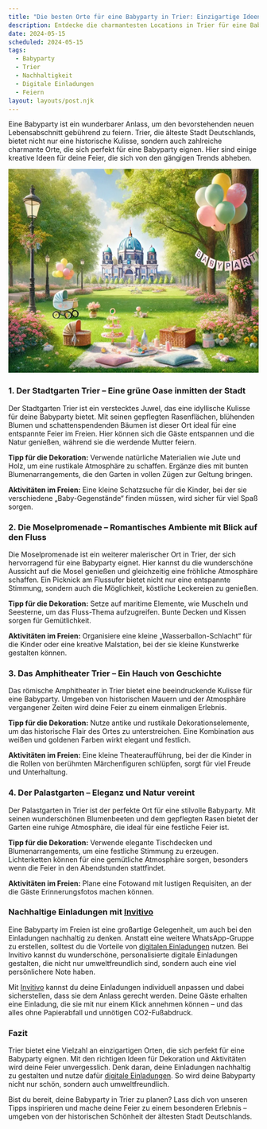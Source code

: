 ```yaml
---
title: "Die besten Orte für eine Babyparty in Trier: Einzigartige Ideen für eine unvergessliche Feier"
description: Entdecke die charmantesten Locations in Trier für eine Babyparty, inklusive nachhaltiger Dekorationstipps und personalisierten digitalen Einladungen.
date: 2024-05-15
scheduled: 2024-05-15
tags:
  - Babyparty
  - Trier
  - Nachhaltigkeit
  - Digitale Einladungen
  - Feiern
layout: layouts/post.njk
---
```


Eine Babyparty ist ein wunderbarer Anlass, um den bevorstehenden neuen Lebensabschnitt gebührend zu feiern. Trier, die älteste Stadt Deutschlands, bietet nicht nur eine historische Kulisse, sondern auch zahlreiche charmante Orte, die sich perfekt für eine Babyparty eignen. Hier sind einige kreative Ideen für deine Feier, die sich von den gängigen Trends abheben.

![Babyparty im Park](/img/picnic-park.webp)

### 1. **Der Stadtgarten Trier – Eine grüne Oase inmitten der Stadt**

Der Stadtgarten Trier ist ein verstecktes Juwel, das eine idyllische Kulisse für deine Babyparty bietet. Mit seinen gepflegten Rasenflächen, blühenden Blumen und schattenspendenden Bäumen ist dieser Ort ideal für eine entspannte Feier im Freien. Hier können sich die Gäste entspannen und die Natur genießen, während sie die werdende Mutter feiern.

**Tipp für die Dekoration:** Verwende natürliche Materialien wie Jute und Holz, um eine rustikale Atmosphäre zu schaffen. Ergänze dies mit bunten Blumenarrangements, die den Garten in vollen Zügen zur Geltung bringen.

**Aktivitäten im Freien:** Eine kleine Schatzsuche für die Kinder, bei der sie verschiedene „Baby-Gegenstände“ finden müssen, wird sicher für viel Spaß sorgen.

### 2. **Die Moselpromenade – Romantisches Ambiente mit Blick auf den Fluss**

Die Moselpromenade ist ein weiterer malerischer Ort in Trier, der sich hervorragend für eine Babyparty eignet. Hier kannst du die wunderschöne Aussicht auf die Mosel genießen und gleichzeitig eine fröhliche Atmosphäre schaffen. Ein Picknick am Flussufer bietet nicht nur eine entspannte Stimmung, sondern auch die Möglichkeit, köstliche Leckereien zu genießen.

**Tipp für die Dekoration:** Setze auf maritime Elemente, wie Muscheln und Seesterne, um das Fluss-Thema aufzugreifen. Bunte Decken und Kissen sorgen für Gemütlichkeit.

**Aktivitäten im Freien:** Organisiere eine kleine „Wasserballon-Schlacht“ für die Kinder oder eine kreative Malstation, bei der sie kleine Kunstwerke gestalten können.

### 3. **Das Amphitheater Trier – Ein Hauch von Geschichte**

Das römische Amphitheater in Trier bietet eine beeindruckende Kulisse für eine Babyparty. Umgeben von historischen Mauern und der Atmosphäre vergangener Zeiten wird deine Feier zu einem einmaligen Erlebnis. 

**Tipp für die Dekoration:** Nutze antike und rustikale Dekorationselemente, um das historische Flair des Ortes zu unterstreichen. Eine Kombination aus weißen und goldenen Farben wirkt elegant und festlich.

**Aktivitäten im Freien:** Eine kleine Theateraufführung, bei der die Kinder in die Rollen von berühmten Märchenfiguren schlüpfen, sorgt für viel Freude und Unterhaltung.

### 4. **Der Palastgarten – Eleganz und Natur vereint**

Der Palastgarten in Trier ist der perfekte Ort für eine stilvolle Babyparty. Mit seinen wunderschönen Blumenbeeten und dem gepflegten Rasen bietet der Garten eine ruhige Atmosphäre, die ideal für eine festliche Feier ist.

**Tipp für die Dekoration:** Verwende elegante Tischdecken und Blumenarrangements, um eine festliche Stimmung zu erzeugen. Lichterketten können für eine gemütliche Atmosphäre sorgen, besonders wenn die Feier in den Abendstunden stattfindet.

**Aktivitäten im Freien:** Plane eine Fotowand mit lustigen Requisiten, an der die Gäste Erinnerungsfotos machen können. 

### **Nachhaltige Einladungen mit [Invitivo](https://invitivo.com/create)**

Eine Babyparty im Freien ist eine großartige Gelegenheit, um auch bei den Einladungen nachhaltig zu denken. Anstatt eine weitere WhatsApp-Gruppe zu erstellen, solltest du die Vorteile von [digitalen Einladungen](https://invitivo.com/) nutzen. Bei Invitivo kannst du wunderschöne, personalisierte digitale Einladungen gestalten, die nicht nur umweltfreundlich sind, sondern auch eine viel persönlichere Note haben. 

Mit [Invitivo](https://invitivo.com/) kannst du deine Einladungen individuell anpassen und dabei sicherstellen, dass sie dem Anlass gerecht werden. Deine Gäste erhalten eine Einladung, die sie mit nur einem Klick annehmen können – und das alles ohne Papierabfall und unnötigen CO2-Fußabdruck.

### **Fazit**

Trier bietet eine Vielzahl an einzigartigen Orten, die sich perfekt für eine Babyparty eignen. Mit den richtigen Ideen für Dekoration und Aktivitäten wird deine Feier unvergesslich. Denk daran, deine Einladungen nachhaltig zu gestalten und nutze dafür [digitale Einladungen](https://invitivo.com). So wird deine Babyparty nicht nur schön, sondern auch umweltfreundlich.

Bist du bereit, deine Babyparty in Trier zu planen? Lass dich von unseren Tipps inspirieren und mache deine Feier zu einem besonderen Erlebnis – umgeben von der historischen Schönheit der ältesten Stadt Deutschlands.
